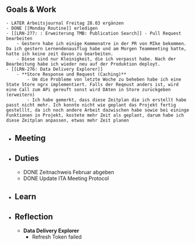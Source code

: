 ## Goals & Work
	- LATER Arbeitsjournal Freitag 28.03 ergänzen
	- DONE [[Monday Routine]] erledigen
	- [[LRN-277: : Erweiterung TMB: Publication Search]] - Pull Request bearbeiten
		- Gestern habe ich einige Kommenatre in der PR von MIke bekommen. Da ich gestern Lernendenausflug habe und am Morgen Teammeeting hatte, hatte ich keine zeit davon zu bearbeiten.
		- Diese sind nur Kleinigkeit, die ich verpasst habe. Nach der Bearbeitung habe ich wieder neu auf der Produktion deployt.
	- [[LRN-276: Data Delivery Explorer]]
		- **Store Response und Request (Caching)**
			- Um die Probleme von letzte Woche zu beheben habe ich eine State Store ngrx implementiert. Falls der Reqeust anders ist, wird eine Call zum APi gereuft sonst wird DAten in Store zurückgeben (erweitern)
			- Ich habe gemerkt, dass diese Zeitplan die ich erstellt habe passt nicht mehr. Ich konnte nicht wie geplant das Projekt fertig gestelllt, da ich noch andere Arbeit dazwischen habe sowie bei eininge Funktionen in Projekt, kostete mehr Zeit als geplant, darum habe ich diese Zeitplan anpassen, etwas mehr Zeit planen
- ## Meeting
- ## Duties
	- DONE Zeitnachweis Februar abgeben
	- DONE Update ITA Meeting Protocol
- ## Learn
- ## Reflection
	- **Data Delivery Explorer**
		- Refresh Token failed